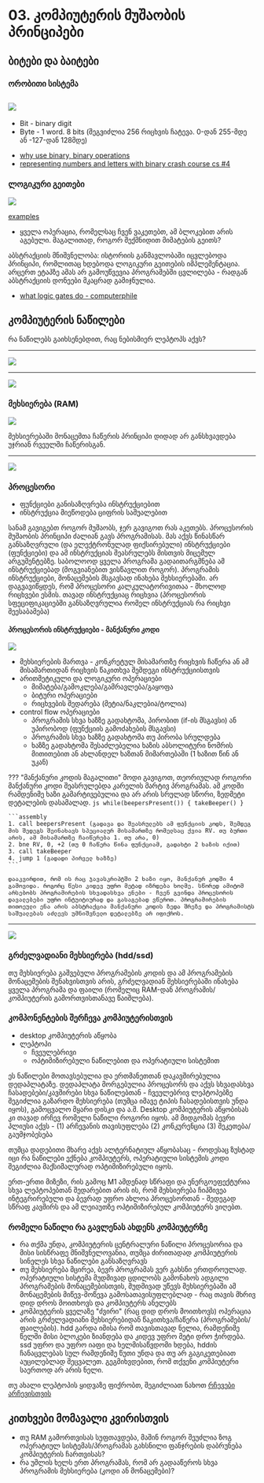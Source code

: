 
# 03. კომპიუტერის მუშაობის პრინციპები
## ბიტები და ბაიტები
### ორობითი სისტემა

![][image-1]
---
- Bit - binary digit
- Byte - 1 word. 8 bits (შეგვიძლია 256 რიცხვის ჩატევა. 0-დან 255-მდე ან -127-დან 128მდე)

<!-- n -->
<!--ბევრმა იცით, რომ კომპიუტერებს ორობითი ენა ესმით. 
-->
- [why use binary, binary operations][1]
- [representing numbers and letters with binary crash course cs #4][2]

### ლოგიკური გეითები

![][image-2]
<!-- n -->
[examples][3]
- ყველა ოპერაცია, რომელსაც ჩვენ ვაკეთებთ, ამ ბლოკებით არის აგებული. მაგალითად, როგორ შექმნიდით მიმატების გეითს?

აბსტრაქციის მნიშვნელობა: ისტორიის განმავლობაში იცვლებოდა პრინციპი, რომლითაც ხდებოდა ლოგიკური გეითების იმპლემენტაცია. არცერთ ეტაპზე ამას არ გამოუწვევია პროგრამებში ცვლილება - რადგან აბსტრაქციის დონეები მკაცრად გამიჯნულია.

- [what logic gates do - computerphile][4]

<!-- 
## ტრანზისტორი
დღევანდელ პროცესორებში ასეულობით მილიონიდან რამდენიმე მილიარდამდე ასეთი ტრანზისტორია.
 -->

## კომპიუტერის ნაწილები
<!-- n -->
რა ნაწილებს გაიხსენებდით, რაც ნებისმიერ ლეპტოპს აქვს?

----


![][image-3]

----

![][image-4]


### მეხსიერება (RAM)


![][image-5]

<!-- n -->
მეხსიერებაში მონაცემთა ჩაწერის პრინციპი დიდად არ განსხვავდება უჯრიან რვეულში ჩაწერისგან.

----

![][image-6]
### პროცესორი
- ფუნქციები განისაზღვრება ინსტრუქციებით
- ინსტრუქცია მიეწოდება ციფრის საშუალებით

<!-- n -->
სანამ გავიგებთ როგორ მუშაობს, ჯერ გავიგოთ რას აკეთებს. პროცესორის მუშაობის პრინციპი ძალიან გავს პროგრამისას. მას აქვს წინასწარ განსაზღვრული (და ელექტრონულად ფიქსირებული) ინსტრუქციები (ფუნქციები) და ამ ინსტრუქციას შეასრულებს მისთვის მიცემულ არგუმენტებზე. საბოლოოდ ყველა პროგრამა გადაითარგმნება ამ ინსტრუქციებად (მოგვიანებით ვისწავლით როგორ). პროგრამის ინსტრუქციები, მონაცემების მსგავსად ინახება მეხსიერებაში. არ დაგვავიწყდეს, რომ პროცესორი კალკულატორივითაა - მხოლოდ რიცხვები ესმის. თავად ინსტრუქციაც რიცხვია (პროცესორის სფეციფიკაციებში განსაზღვრულია რომელ ინსტრუქციას რა რიცხვი შეესაბამება)


#### პროცესორის ინსტრუქციები - მანქანური კოდი
![][image-7]
<!-- n -->
- მეხსიერების მართვა - კონკრეტულ მისამართზე რიცხვის ჩაწერა ან ამ მისამართიდან რიცხვის წაკითხვა შემდეგი ინსტრუქციისთვის
- არითმეტიკული და ლოგიკური ოპერაციები
	+ მიმატება/გამოკლება/გამრავლება/გაყოფა
	+ ბიტური ოპერაციები
	+ რიცხვების შედარება (მეტია/ნაკლებია/ტოლია)
- control flow ოპერაციები
	+ პროგრამის სხვა ხაზზე გადახტომა, პირობით (if-ის მსგავსი) ან უპირობოდ (ფუნქციის გამოძახების მსგავსი)
	+ პროგრამის სხვა ხაზზე გადახტომა თუ პირობა სრულდება
	+ ხაზზე გადახტომა შესაძლებელია ხაზის აბსოლიტური ნომრის მითითებით ან ახლანდელ ხაზთან მიმართებაში (1 ხაზით წინ ან უკან)


???  "მანქანური კოდის მაგალითი"
	მოდი გავიგოთ, თეორიულად როგორი მანქანური კოდი შეასრულებდა კარელის მარტივ პროგრამას. ამ კოდში რამდენიმე ხაზი გამარტივებულია და არ არის სრულად სწორი, ზედმეტი დეტალების დასამალად.
	```js
	while(beepersPresent()) {
	    takeBeeper()
	}
	```
	
	```assembly
	1. call beepersPresent (გადავა და შეასრულებს ამ ფუნქციის კოდს, შემდეგ მის შედეგს შეინახავს სპეციალურ მისამართზე რომელსაც ქვია RV. თუ ბურთი არის, ამ მისამართზე ჩაიწერება 1. თუ არა, 0)
	2. bne RV, 0, +2 (თუ 0 ჩაწერა წინა ფუნქციამ, გადახტი 2 ხაზის იქით)
	3. call takeBeeper
	4. jump 1 (გადადი პირველ ხაზზე)
	```
	
	დააკვირდით, რომ ის რაც ჯავასკრიპტში 2 ხაზი იყო, მანქანურ კოდში 4 გამოვიდა. როგორც წესი კიდევ უფრო მეტად იზრდება ხოლმე. სწორედ ამიტომ არსებობს პროგრამირების სხვადასხვა ენები - ჩვენ გვინდა პროცესორის დავალებები უფრო ინტუიტიურად და გასაგებად ვწეროთ. პროგრამირების თითოეული ენა არის აბსტრაქცია მანქანური კოდის ზედა შრეზე და პროგრამისტს საშუალებას აძლევს უმნიშვნელო დეტალებზე არ იფიქროს.


----

![][image-8]

### გრძელვადიანი მეხსიერება (hdd/ssd)
თუ მეხსიერება გაშვებული პროგრამების კოდის და ამ პროგრამების მონაცემების შენახვისთვის არის, გრძელვადიან მეხსიერებაში ინახება ყველა პროგრამა და ფაილი (რომელიც RAM-დან პროგრამის/კომპიუტერის გამორთვისთანავე წაიშლება).


### კომპონენტების შერჩევა კომპიუტერისთვის
- desktop კომპიუტერის აწყობა
- ლეპტოპი
	- ჩვეულებრივი
	- ოპტიმიზირებული ნაწილებით და ოპერატიული სისტემით

<!-- n -->
ეს ნაწილები მოთავსებულია და ერთმანეთთან დაკავშირებულია დედაპლატაზე. დედაპლატა მორგებულია პროცესორს და აქვს სხვადასხვა ჩასადებები/კავშირები სხვა ნაწილებთან - ჩვეულებრივ ლეპტოპებზე შეგიძლია გაზარდო მეხსიერება (თუმცა იმავე ტიპის ჩასადებისთვის უნდა იყოს), გამოცვალო მყარი დისკი და ა.შ. Desktop კომპიუტერის აწყობისას კი თავად ირჩევ რომელი ნაწილი როგორი იყოს. ამ მიდგომას ბევრი პლიუსი აქვს - (1) არჩევანის თავისუფლება (2) კონკურენცია (3) შეკეთება/გაუმჯობესება

თუმცა დადებითი მხარე აქვს ალტერნატიულ აწყობასაც - როდესაც ზუსტად იცი რა ნაწილები ექნება კომპიუტერს, ოპერატიული სისტემის კოდი შეგიძლია მაქსიმალურად ოპტიმიზირებული იყოს.

ერთ-ერთი მიზეზი, რის გამოც M1 ამდენად სწრაფი და ენერგოეფექტურია სხვა ლეპტოპებთან შედარებით არის ის, რომ მეხსიერება ჩიპშივეა ინტეგრირებული და ბევრად უფრო ახლოა პროცესორთან - შედეგად სწრაფ კავშირს და ამ ლეიაუთზე ოპტიმიზირებულ კომპიუტერს ვიღებთ. 

### რომელი ნაწილი რა გავლენას ახდენს კომპიუტერზე
<!-- ნ -->
- რა თქმა უნდა, კომპიუტერის ცენტრალური ნაწილი პროცესორია და მისი სისწრაფე მნიშვნელოვანია, თუმცა ძირითადად კომპიუტერის სინელეს სხვა ნაწილები განსაზღვრავს
- თუ მეხსიერება მცირეა, ბევრ პროგრამას ვერ გახსნი ერთდროულად. ოპერატიული სისტემა მუდმივად ცდილობს გამონახოს ადგილი პროგრამების მონაცემებისთვის, მუდმივად უწევს მეხსიერებაში ამ მონაცემების მიწევ-მოწევა გამოსათავისუფლებლად - რაც თავის მხრივ დიდ დროს მოითხოვს და კომპიუტერს ანელებს
- კომპიუტერის ყველაზე "ძვირი" (რაც დიდ დროს მოითხოვს) ოპერაცია არის გრძელვადიანი მეხსიერებიდან წაკითხვა/ჩაწერა (პროგრამების/ფაილების). hdd გარდა იმისა რომ თავისთავად ნელია, რამდენიმე წელში მისი ბლოკები ზიანდება და კიდევ უფრო მეტი დრო ჭირდება. ssd უფრო და უფრო იაფი და ხელმისაწვდომი ხდება, hddის ჩანაცვლებას სულ რამდენიმე წუთი უნდა და თუ არ გაგიკეთებიათ აუცილებლად შეცვალეთ. გეგმიხვდებით, რომ თქვენი კომპიუტერი საერთოდ არ არის ნელი.

თუ ახალი ლეპტოპის ყიდვაზე ფიქრობთ, შეგიძლიათ ნახოთ [რჩევები არჩევისთვის][5]

## კითხვები მომავალი კვირისთვის
- თუ RAM გამორთვისას სუფთავდება, მაშინ როგორ შეუძლია ზოგ ოპერატიულ სისტემას/პროგრამას გახსნილი ფანჯრების დაბრუნება კომპიუტერის ჩართვისას?
- რა უშლის ხელს ერთ პროგრამას, რომ არ გადააწეროს სხვა პროგრამის მეხსიერება (კოდი ან მონაცემები)?



[1]:	https://www.youtube.com/results?search_query=binary+computerphile
[2]:	https://www.youtube.com/watch?v=1GSjbWt0c9M&list=PLH2l6uzC4UEW0s7-KewFLBC1D0l6XRfye&index=5
[3]:	https://www.wikiwand.com/en/Logic_gate
[4]:	https://www.youtube.com/watch?v=UvI-AMAtrvE
[5]:	/22f/ectures/03b_choosing_specs

[image-1]:	http://shortrope.com/wp-content/uploads/2015/04/Binary-Primer.png
[image-2]:	https://instrumentationtools.com/wp-content/uploads/2017/07/instrumentationtools.com_digital-logic-gates-truthtables.png
[image-3]:	https://www.learncomputerscienceonline.com/wp-content/uploads/2020/05/Computer-Motherboard.jpg
[image-4]:	https://upload.wikimedia.org/wikipedia/commons/d/db/Swissbit_2GB_PC2-5300U-555.jpg
[image-5]:	https://arith-matic.com/notebook/img/memory/memory-addressing.jpg
[image-6]:	https://5.imimg.com/data5/GH/CM/MY-16113916/intel-processor-500x500.jpg
[image-7]:	https://i0.wp.com/www.techquintal.com/wp-content/uploads/2021/12/Advantages-and-Disadvantages-of-Assembly-Language.jpg?fit=1024%2C576&ssl=1
[image-8]:	https://www.backblaze.com/blog/wp-content/uploads/2018/03/hdd_vs_ssd_bz.png